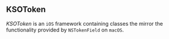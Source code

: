 ## KSOToken

*KSOToken* is an `iOS` framework containing classes the mirror the functionality provided by `NSTokenField` on `macOS`.